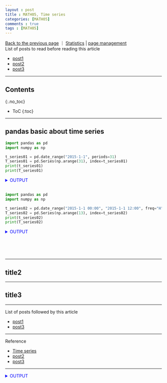 ```yaml
---
layout : post
title : MATH05, Time series
categories: [MATH05]
comments : true
tags : [MATH05]
---
```

[Back to the previous page](https://userdyk-github.github.io/Study.html) ｜ <a href="https://userdyk-github.github.io/math05/MATH05-Contents.html" target="_blank">Statistics</a> | <a href="https://github.com/userdyk-github/userdyk-github.github.io/blob/master/_posts/MATH05/2019-08-13-MATH05-Time-series.md" target="_blank">page management</a><br>
List of posts to read before reading this article
- <a href='https://userdyk-github.github.io/'>post1</a>
- <a href='https://userdyk-github.github.io/'>post2</a>
- <a href='https://userdyk-github.github.io/'>post3</a>

---

## Contents
{:.no_toc}

* ToC
{:toc}

<hr class="division1">

## **pandas basic about time series**
```python
import pandas as pd
import numpy as np

t_series01 = pd.date_range("2015-1-1", periods=31)
T_series01 = pd.Series(np.arange(31), index=t_series01)
print(t_series01)
print(T_series01)
```
<details markdown="1">
<summary class='jb-small' style="color:blue">OUTPUT</summary>
<hr class='division3'>
```
DatetimeIndex(['2015-01-01', '2015-01-02', '2015-01-03', '2015-01-04',
               '2015-01-05', '2015-01-06', '2015-01-07', '2015-01-08',
               '2015-01-09', '2015-01-10', '2015-01-11', '2015-01-12',
               '2015-01-13', '2015-01-14', '2015-01-15', '2015-01-16',
               '2015-01-17', '2015-01-18', '2015-01-19', '2015-01-20',
               '2015-01-21', '2015-01-22', '2015-01-23', '2015-01-24',
               '2015-01-25', '2015-01-26', '2015-01-27', '2015-01-28',
               '2015-01-29', '2015-01-30', '2015-01-31'],
              dtype='datetime64[ns]', freq='D')
2015-01-01     0
2015-01-02     1
2015-01-03     2
2015-01-04     3
2015-01-05     4
2015-01-06     5
2015-01-07     6
2015-01-08     7
2015-01-09     8
2015-01-10     9
2015-01-11    10
2015-01-12    11
2015-01-13    12
2015-01-14    13
2015-01-15    14
2015-01-16    15
2015-01-17    16
2015-01-18    17
2015-01-19    18
2015-01-20    19
2015-01-21    20
2015-01-22    21
2015-01-23    22
2015-01-24    23
2015-01-25    24
2015-01-26    25
2015-01-27    26
2015-01-28    27
2015-01-29    28
2015-01-30    29
2015-01-31    30
Freq: D, dtype: int32
```
<hr class='division3'>
</details><br>

```python
import pandas as pd
import numpy as np

t_series02 = pd.date_range("2015-1-1 00:00", "2015-1-1 12:00", freq="H")
T_series02 = pd.Series(np.arange(13), index=t_series02)
print(t_series02)
print(T_series02)
```
<details markdown="1">
<summary class='jb-small' style="color:blue">OUTPUT</summary>
<hr class='division3'>
```
DatetimeIndex(['2015-01-01 00:00:00', '2015-01-01 01:00:00',
               '2015-01-01 02:00:00', '2015-01-01 03:00:00',
               '2015-01-01 04:00:00', '2015-01-01 05:00:00',
               '2015-01-01 06:00:00', '2015-01-01 07:00:00',
               '2015-01-01 08:00:00', '2015-01-01 09:00:00',
               '2015-01-01 10:00:00', '2015-01-01 11:00:00',
               '2015-01-01 12:00:00'],
              dtype='datetime64[ns]', freq='H')
2015-01-01 00:00:00     0
2015-01-01 01:00:00     1
2015-01-01 02:00:00     2
2015-01-01 03:00:00     3
2015-01-01 04:00:00     4
2015-01-01 05:00:00     5
2015-01-01 06:00:00     6
2015-01-01 07:00:00     7
2015-01-01 08:00:00     8
2015-01-01 09:00:00     9
2015-01-01 10:00:00    10
2015-01-01 11:00:00    11
2015-01-01 12:00:00    12
Freq: H, dtype: int32
```
<hr class='division3'>
</details>

<br><br><br>
<hr class="division2">

## title2

<hr class="division2">

## title3

<hr class="division1">

List of posts followed by this article
- [post1](https://userdyk-github.github.io/)
- <a href='https://userdyk-github.github.io/'>post3</a>

---

Reference
- <a href='https://datascienceschool.net/view-notebook/9987e98ec60946c79a8a7f37cb7ae9cc/' target="_blank">Time series</a>
- <a href='https://userdyk-github.github.io/'>post2</a>
- <a href='https://userdyk-github.github.io/'>post3</a>

---

<details markdown="1">
<summary class='jb-small' style="color:blue">OUTPUT</summary>
<hr class='division3'>
<hr class='division3'>
</details>

